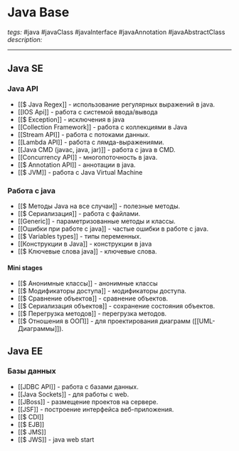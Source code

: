 # Java Base
*tegs:* #java #javaClass #javaInterface #javaAnnotation #javaAbstractClass 
*description:* 

---
## Java SE
### Java API
- [[$ Java Regex]] - использование регулярных выражений в java.
- [[IOS Api]] - работа с системой ввода/вывода
- [[$ Exception]] - исключения в java
- [[Collection Framework]] - работа с коллекциями в Java
- [[Stream API]] - работа с потоками данных.
- [[Lambda API]] - работа с лямда-выражениями.
- [[Java CMD (javac, java, jar)]] - работа с java в CMD.
- [[Concurrency API]] - многопоточность в java.
- [[$ Annotation API]] - аннотации в java.
- [[$ JVM]] - работа с Java Virtual Мachine 

### Работа с java
- [[$ Методы Java на все случаи]] - полезные методы.
- [[$ Сериализация]] - работа с файлами.
- [[Generic]] - параметризованные методы и классы.
- [[Ошибки при работе с java]] - частые ошибки в работе с java.
- [[$ Variables types]] - типы переменных.
- [[Конструкции в Java]] - конструкции в java
- [[$ Ключевые слова java]] - ключевые слова.

#### Mini stages
- [[$ Анонимные классы]] - анонимные классы
- [[$ Модификаторы доступа]] - модификаторы доступа.
- [[$ Сравнение объектов]] - сравнение объектов.
- [[$ Сериализация объектов]] - сохранение состояния объектов.
- [[$ Перегрузка методов]] - перегрузка методов.
- [[$ Отношения в ООП]] - для проектирования диаграмм ([[UML-Диаграммы]]).

## Java EE
### Базы данных
- [[JDBC API]] - работа с базами данных.
- [[Java Sockets]] - для работы с web.
- [[JBoss]] - размещение проектов на сервере.
- [[JSF]] - построение интерфейса веб-приложения.
- [[$ CDI]]
- [[$ EJB]]
- [[$ JMS]]
- [[$ JWS]] - java web start
